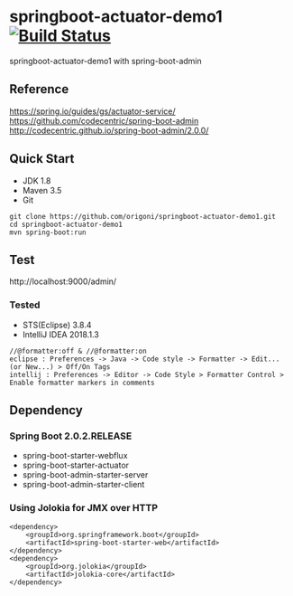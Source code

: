 # springboot-actuator-demo1 [![Build Status](https://travis-ci.org/origoni/springboot-actuator-demo1.svg?branch=master)](https://travis-ci.org/origoni/springboot-actuator-demo1)

springboot-actuator-demo1
with spring-boot-admin

## Reference

https://spring.io/guides/gs/actuator-service/
https://github.com/codecentric/spring-boot-admin
http://codecentric.github.io/spring-boot-admin/2.0.0/

## Quick Start

- JDK 1.8
- Maven 3.5
- Git

```
git clone https://github.com/origoni/springboot-actuator-demo1.git
cd springboot-actuator-demo1
mvn spring-boot:run
```

## Test

http://localhost:9000/admin/


### Tested
- STS(Eclipse) 3.8.4
- IntelliJ IDEA 2018.1.3

```
//@formatter:off & //@formatter:on
eclipse : Preferences -> Java -> Code style -> Formatter -> Edit... (or New...) > Off/On Tags
intellij : Preferences -> Editor -> Code Style > Formatter Control > Enable formatter markers in comments
```


## Dependency

### Spring Boot 2.0.2.RELEASE
- spring-boot-starter-webflux
- spring-boot-starter-actuator
- spring-boot-admin-starter-server
- spring-boot-admin-starter-client

### Using Jolokia for JMX over HTTP
```
<dependency>
    <groupId>org.springframework.boot</groupId>
    <artifactId>spring-boot-starter-web</artifactId>
</dependency>
<dependency>
    <groupId>org.jolokia</groupId>
    <artifactId>jolokia-core</artifactId>
</dependency>
```
